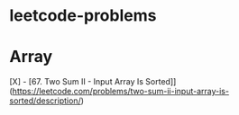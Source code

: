 # leetcode-problems


# Array
[X] - [67. Two Sum II - Input Array Is Sorted]](https://leetcode.com/problems/two-sum-ii-input-array-is-sorted/description/) 